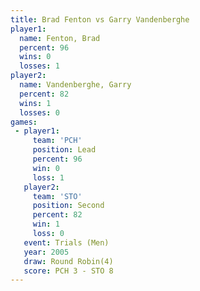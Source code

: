 ```yaml
---
title: Brad Fenton vs Garry Vandenberghe
player1:                   
  name: Fenton, Brad       
  percent: 96              
  wins: 0                  
  losses: 1                
player2:                   
  name: Vandenberghe, Garry
  percent: 82              
  wins: 1                  
  losses: 0                
games:
 - player1:        
     team: 'PCH'   
     position: Lead
     percent: 96   
     win: 0        
     loss: 1       
   player2:          
     team: 'STO'     
     position: Second
     percent: 82     
     win: 1          
     loss: 0         
   event: Trials (Men) 
   year: 2005          
   draw: Round Robin(4)
   score: PCH 3 - STO 8
---
```

